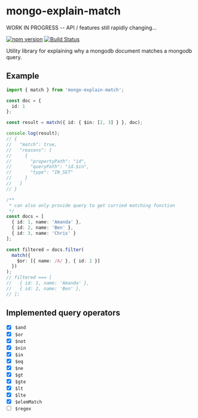 # mongo-explain-match

WORK IN PROGRESS -- API / features still rapidly changing...

[![npm version](https://badge.fury.io/js/mongo-explain-match.svg)](https://badge.fury.io/js/mongo-explain-match)
[![Build Status](https://travis-ci.org/CrossLead/mongo-explain-match.svg?branch=master)](https://travis-ci.org/CrossLead/mongo-explain-match)

Utility library for explaining why a mongodb document matches a mongodb query.

## Example

```typescript
import { match } from 'mongo-explain-match';

const doc = {
  id: 1
};

const result = match({ id: { $in: [2, 3] } }, doc);

console.log(result);
// {
//   "match": true,
//   "reasons": [
//     {
//       "propertyPath": "id",
//       "queryPath": "id.$in",
//       "type": "IN_SET"
//     }
//   ]
// }

/**
 * can also only provide query to get curried matching function
 */
const docs = [
  { id: 1, name: 'Amanda' },
  { id: 2, name: 'Ben' },
  { id: 3, name: 'Chris' }
];

const filtered = docs.filter(
  match({
    $or: [{ name: /A/ }, { id: 2 }]
  })
);
// filtered === [
//   { id: 1, name: 'Amanda' },
//   { id: 2, name: 'Ben' },
// ];
```

## Implemented query operators

* [x] `$and`
* [x] `$or`
* [x] `$not`
* [x] `$nin`
* [x] `$in`
* [x] `$eq`
* [x] `$ne`
* [x] `$gt`
* [x] `$gte`
* [x] `$lt`
* [x] `$lte`
* [x] `$elemMatch`
* [ ] `$regex`
